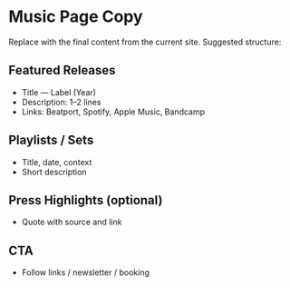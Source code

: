 # Music Page Copy

Replace with the final content from the current site. Suggested structure:

## Featured Releases
- Title — Label (Year)
- Description: 1–2 lines
- Links: Beatport, Spotify, Apple Music, Bandcamp

## Playlists / Sets
- Title, date, context
- Short description

## Press Highlights (optional)
- Quote with source and link

## CTA
- Follow links / newsletter / booking
